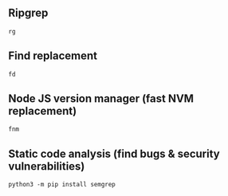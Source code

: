 ## Ripgrep
```
rg
```

## Find replacement
```
fd
```

## Node JS version manager (fast NVM replacement)
```
fnm
```

## Static code analysis (find bugs & security vulnerabilities)
```
python3 -m pip install semgrep
```
